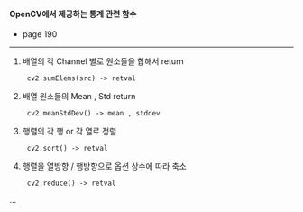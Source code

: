 #### OpenCV에서 제공하는 통계 관련 함수

- page 190

---

1. 배열의 각 Channel 별로 원소들을 합해서 return 

        cv2.sumElems(src) -> retval
    
2. 배열 원소들의 Mean , Std return     
  
        cv2.meanStdDev() -> mean , stddev
    
3. 행렬의 각 행 or 각 열로 정렬

        cv2.sort() -> retval

4. 행렬을 열방향 / 행방향으로 옵션 상수에 따라 축소

        cv2.reduce() -> retval
...
